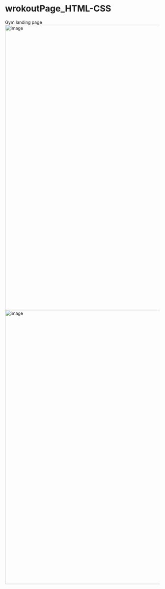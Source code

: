 # wrokoutPage_HTML-CSS
Gym landing page
<img width="925" alt="image" src="https://github.com/sumeeh/wrokoutPage_HTML-CSS/assets/104570316/4e2e4eae-b5e7-4503-a0d9-d654d24e0e20">
<img width="889" alt="image" src="https://github.com/sumeeh/wrokoutPage_HTML-CSS/assets/104570316/db193f7e-3496-428d-bfff-7f4f07b7e8e4">
